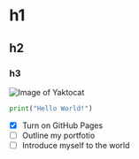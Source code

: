 # h1
## h2
### h3

![Image of Yaktocat](https://octodex.github.com/images/yaktocat.png)

```python
print("Hello World!")
```
- [x] Turn on GitHub Pages
- [ ] Outline my portfotio
- [ ] Introduce myself to the world
